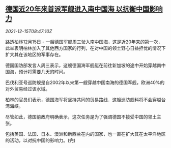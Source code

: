 <!--1639558862000-->
[德国近20年来首派军舰进入南中国海 以抗衡中国影响力](https://cn.reuters.com/article/germany-warship-south-china-sea-1215-idCNKBS2IU0MW)
------

<div><i>2021-12-15T08:47:10Z</i></div><p>路透柏林12月15日 - 一艘德国军舰周三驶入南中国海，这是近20年来的第一次，此举表明柏林加入了其他西方国家的行列，在对中国的领土野心日益担忧的情况下扩大其在该地区的军事存在。</p><p>德国国防部发言人周三表示，这艘德国海军舰艇在前往新加坡的途中开始穿越南中国海，预计将需要几天的时间。</p><p>巴伐利亚号巡防舰是自2002年以来第一艘穿越中国南海的德国军舰，欧洲40%的对外贸易经过该水域。</p><p>柏林的官员们表示，德国海军将坚持共同的贸易路线．这艘巡防舰料将不会穿越台湾海峡。</p><p>尽管如此，德国前政府明确表示，这次任务是为了强调德国不接受中国的领土主张。</p><p>包括英国、法国、日本、澳洲和新西兰在内的国家，也一直在扩大其在太平洋地区的活动，以对抗中国的影响力。(完)</p>
